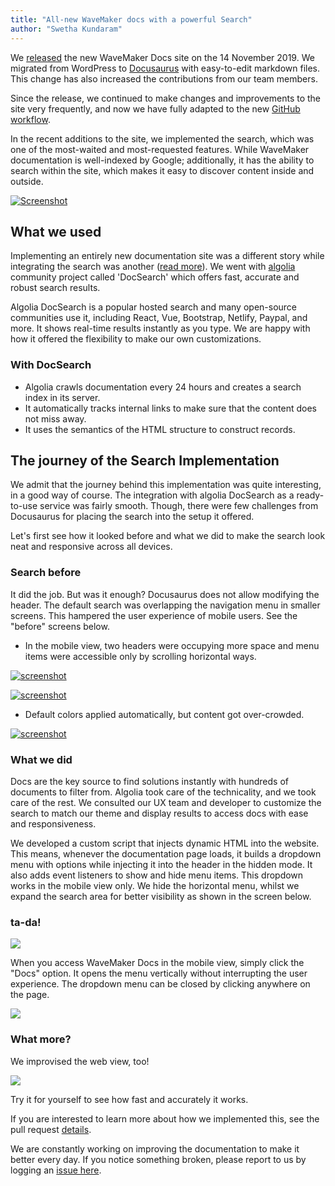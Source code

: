 ```yaml
---
title: "All-new WaveMaker docs with a powerful Search"
author: "Swetha Kundaram"
---
```


We [released](/improve-your-app-development-experience-with-the-new-wavemaker-docs/) the new WaveMaker Docs site on the 14 November 2019. We migrated from WordPress to [Docusaurus](https://docusaurus.io/) with easy-to-edit markdown files. This change has also increased the contributions from our team members. 
<!--truncate-->
Since the release, we continued to make changes and improvements to the site very frequently, and now we have fully adapted to the new [GitHub workflow](https://guides.github.com/introduction/flow/). 

In the recent additions to the site, we implemented the search, which was one of the most-waited and most-requested features. While WaveMaker documentation is well-indexed by Google; additionally, it has the ability to search within the site, which makes it easy to discover content inside and outside. 

[![Screenshot](/learn/assets/search-here.png)](/learn/assets/search-here.png)

## What we used

Implementing an entirely new documentation site was a different story while integrating the search was another ([read more](https://github.com/wavemaker/docs/pull/95)). We went with [algolia](https://www.algolia.com/) community project called 'DocSearch' which offers fast, accurate and robust search results.

Algolia DocSearch is a popular hosted search and many open-source communities use it, including React, Vue, Bootstrap, Netlify, Paypal, and more. It shows real-time results instantly as you type. We are happy with how it offered the flexibility to make our own customizations.

### With DocSearch

- Algolia crawls documentation every 24 hours and creates a search index in its server. 
- It automatically tracks internal links to make sure that the content does not miss away.
- It uses the semantics of the HTML structure to construct records.

## The journey of the Search Implementation

We admit that the journey behind this implementation was quite interesting, in a good way of course. The integration with algolia DocSearch as a ready-to-use service was fairly smooth. Though, there were few challenges from Docusaurus for placing the search into the setup it offered. 

Let's first see how it looked before and what we did to make the search look neat and responsive across all devices.

### Search before

It did the job. But was it enough? Docusaurus does not allow modifying the header. The default search was overlapping the navigation menu in smaller screens. This hampered the user experience of mobile users. See the "before" screens below.

<!--DOCUSAURUS_CODE_TABS-->
<!--Mobile_View-->

- In the mobile view, two headers were occupying more space and menu items were accessible only by scrolling horizontal ways. 

[![screenshot](/learn/assets/search-plain.png)](/learn/assets/search-plain.png)

<!--Mobile_View_Stage_two-->

[![screenshot](/learn/assets/search-stage-two.png)](/learn/assets/search-stage-two.png)

<!--Web_View-->

- Default colors applied automatically, but content got over-crowded. 

[![screenshot](/learn/assets/before-search.png)](/learn/assets/before-search.png)

<!--END_DOCUSAURUS_CODE_TABS-->


### What we did
Docs are the key source to find solutions instantly with hundreds of documents to filter from. Algolia took care of the technicality, and we took care of the rest. We consulted our UX team and developer to customize the search to match our theme and display results to access docs with ease and responsiveness.

We developed a custom script that injects dynamic HTML into the website. This means, whenever the documentation page loads, it builds a dropdown menu with options while injecting it into the header in the hidden mode. It also adds event listeners to show and hide menu items. This dropdown works in the mobile view only. We hide the horizontal menu, whilst we expand the search area for better visibility as shown in the screen below. 

### ta-da!

[![](/learn/assets/mobile-view-search.png)](/learn/assets/mobile-view-search.png)

When you access WaveMaker Docs in the mobile view, simply click the "Docs" option. It opens the menu vertically without interrupting the user experience. The dropdown menu can be closed by clicking anywhere on the page.

[![](/learn/assets/dropdown-mobile-view.png)](/learn/assets/dropdown-mobile-view.png)

### What more?

We improvised the web view, too! 

[![](/learn/assets/new-search-wavemaker.png)](/learn/assets/new-search-wavemaker.png)

Try it for yourself to see how fast and accurately it works.

If you are interested to learn more about how we implemented this, see the pull request [details](https://github.com/wavemaker/docs/pull/95).

We are constantly working on improving the documentation to make it better every day. If you notice something broken, please report to us by logging an [issue here](https://github.com/wavemaker/docs/issues). 